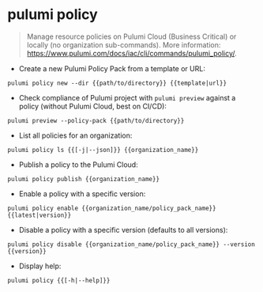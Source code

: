 # pulumi policy

> Manage resource policies on Pulumi Cloud (Business Critical) or locally (no organization sub-commands).
> More information: <https://www.pulumi.com/docs/iac/cli/commands/pulumi_policy/>.

- Create a new Pulumi Policy Pack from a template or URL:

`pulumi policy new --dir {{path/to/directory}} {{template|url}}`

- Check compliance of Pulumi project with `pulumi preview` against a policy (without Pulumi Cloud, best on CI/CD):

`pulumi preview --policy-pack {{path/to/directory}}`

- List all policies for an organization:

`pulumi policy ls {{[-j|--json]}} {{organization_name}}`

- Publish a policy to the Pulumi Cloud:

`pulumi policy publish {{organization_name}}`

- Enable a policy with a specific version:

`pulumi policy enable {{organization_name/policy_pack_name}} {{latest|version}}`

- Disable a policy with a specific version (defaults to all versions):

`pulumi policy disable {{organization_name/policy_pack_name}} --version {{version}}`

- Display help:

`pulumi policy {{[-h|--help]}}`

